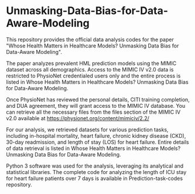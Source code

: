 # Unmasking-Data-Bias-for-Data-Aware-Modeling

This repository provides the official data analysis codes for the paper "Whose Health Matters in Healthcare Models? Unmasking Data Bias for Data-Aware Modeling".

The paper analyzes prevalent HML prediction models using the MIMIC dataset across all demographics. Access to the MIMIC IV v2.0 data  is restricted to PhysioNet credentialed users only and the entire process is listed in Whose Health Matters in Healthcare Models? Unmasking Data Bias for Data-Aware Modeling. 

Once PhysioNet has reviewed the personal details, CITI training completion, and DUA agreement, they will grant access to the MIMIC IV database. You can retrieve all the necessary files from the files section of the MIMIC IV v2.0 available at https://physionet.org/content/mimiciv/2.2/ 

For our analysis, we retrieved datasets for various prediction tasks, including in-hospital mortality, heart failure, chronic kidney disease (CKD), 30-day readmission, and length of stay (LOS) for heart failure. Entire details of data retrieval is listed in Whose Health Matters in Healthcare Models? Unmasking Data Bias for Data-Aware Modeling.

Python 3 software was used for the analysis, leveraging its analytical and statistical libraries. The complete code for analyzing the length of ICU stay for heart failure patients over 7 days is available in Prediction-task-codes repository.




